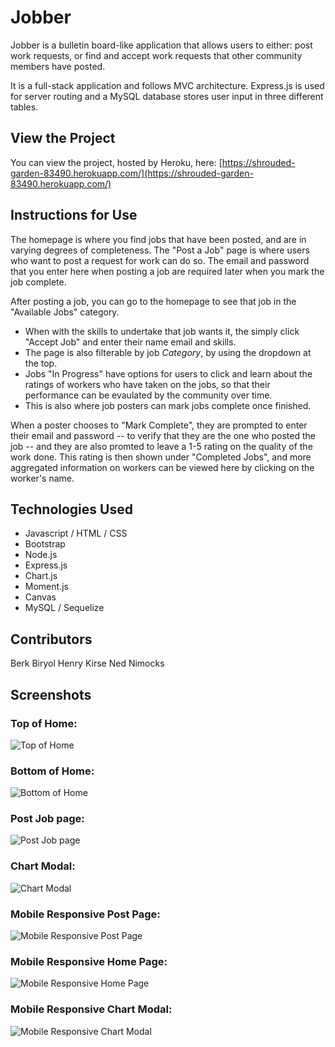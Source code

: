 # Jobber

Jobber is a bulletin board-like application that allows users to either: post work requests, or find and accept work requests that other community members have posted. 

It is a full-stack application and follows MVC architecture. Express.js is used for server routing and a MySQL database stores user input in three different tables.

## View the Project
You can view the project, hosted by Heroku, here: [https://shrouded-garden-83490.herokuapp.com/](https://shrouded-garden-83490.herokuapp.com/)

## Instructions for Use
The homepage is where you find jobs that have been posted, and are in varying degrees of completeness. The "Post a Job" page is where users who want to post a request for work can do so. The email and password that you enter here when posting a job are required later when you mark the job complete. 

After posting a job, you can go to the homepage to see that job in the "Available Jobs" category. 
* When with the skills to undertake that job wants it, the simply click "Accept Job" and enter their name email and skills. 
* The page is also filterable by job *Category*, by using the dropdown at the top. 
* Jobs "In Progress" have options for users to click and learn about the ratings of workers who have taken on the jobs, so that their performance can be evaulated by the community over time.
* This is also where job posters can mark jobs complete once finished.

When a poster chooses to "Mark Complete", they are prompted to enter their email and password -- to verify that they are the one who posted the job -- and they are also promted to leave a 1-5 rating on the quality of the work done. This rating is then shown under "Completed Jobs", and more aggregated information on workers can be viewed here by clicking on the worker's name. 

## Technologies Used
* Javascript / HTML / CSS
* Bootstrap
* Node.js
* Express.js
* Chart.js
* Moment.js
* Canvas
* MySQL / Sequelize

## Contributors
Berk Biryol
Henry Kirse
Ned Nimocks

## Screenshots

### Top of Home:
![Top of Home](./public/assets/img/home-1.png)

### Bottom of Home:
![Bottom of Home](./public/assets/img/home-2.png)

### Post Job page:
![Post Job page](./public/assets/img/post.png)

### Chart Modal:
![Chart Modal](./public/assets/img/chart.png)

### Mobile Responsive Post Page:
![Mobile Responsive Post Page](./public/assets/img/mobile-post.png)

### Mobile Responsive Home Page:
![Mobile Responsive Home Page](./public/assets/img/mobile-home.png)

### Mobile Responsive Chart Modal:
![Mobile Responsive Chart Modal](./public/assets/img/mobile-chart.png)